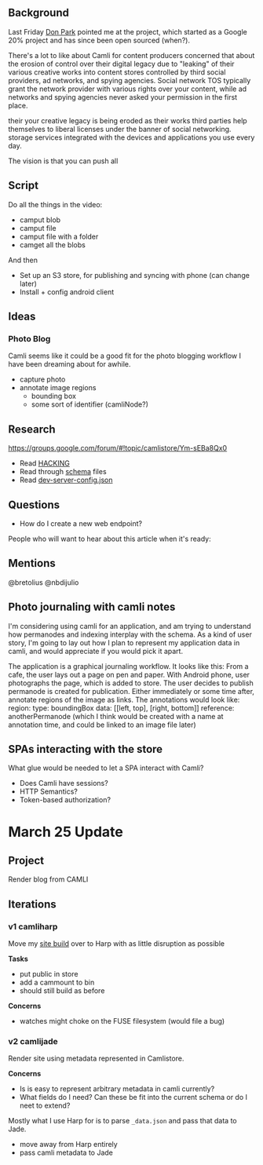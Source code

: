 ## Background

Last Friday [Don Park](http://donpark.org/) pointed me at the project, which started as a Google 20% project and has since been open sourced (when?).

There's a lot to like about Camli for content producers concerned that about the erosion of control over their digital legacy due to "leaking" of their various creative works into content stores controlled by third social providers, ad networks, and spying agencies. Social network TOS typically grant the network provider with various rights over your content, while ad networks and spying agencies never asked your permission in the first place.

their your creative legacy is being eroded as their works third parties help themselves to liberal licenses under the banner of social networking. storage services integrated with the devices and applications you use every day.

The vision is that you can push all

## Script

Do all the things in the video:

 - camput blob
 - camput file
 - camput file with a folder
 - camget all the blobs

And then

 - Set up an S3 store, for publishing and syncing with phone (can change later)
 - Install + config android client

## Ideas

### Photo Blog

Camli seems like it could be a good fit for the photo blogging workflow I have been dreaming about for awhile.

  - capture photo
  - annotate image regions
    - bounding box
    - some sort of identifier (camliNode?)

## Research

https://groups.google.com/forum/#!topic/camlistore/Ym-sEBa8Qx0

- Read [HACKING][]
- Read through [schema][] files
- Read [dev-server-config.json][]

[dev-server-config.json]: https://camlistore.googlesource.com/camlistore/+/master/config/dev-server-config.json
[HACKING]: https://camlistore.googlesource.com/camlistore/+/master/HACKING
[schema]: https://camlistore.googlesource.com/camlistore/+/master/doc/schema

## Questions

 * How do I create a new web endpoint?

People who will want to hear about this article when it's ready:

## Mentions 

@bretolius @nbdijulio

## Photo journaling with camli notes

I'm considering using camli for an application, and am trying to understand how permanodes and indexing interplay with the schema. As a kind of user story, I'm going to lay out how I plan to represent my application data in camli, and would appreciate if you would pick it apart.

The application is a graphical journaling workflow. It looks like this:
From a cafe, the user lays out a page on pen and paper.
With Android phone, user photographs the page, which is added to store.
The user decides to publish permanode is created for publication.
Either immediately or some time after, annotate regions of the image as links. The annotations would look like:
region:
type: boundingBox
data: [[left, top], [right, bottom]]
reference: anotherPermanode (which I think would be created with a name at annotation time, and could be linked to an image file later)

## SPAs interacting with the store

What glue would be needed to let a SPA interact with Camli?

 - Does Camli have sessions?
 - HTTP Semantics?
 - Token-based authorization?

# March 25 Update

## Project

Render blog from CAMLI

## Iterations

### v1 camliharp

Move my [site build](http://eric.pdxhub.org/README) over to Harp with as little disruption as possible

**Tasks**

  - put public in store
  - add a cammount to bin
  - should still build as before

**Concerns**

  - watches might choke on the FUSE filesystem (would file a bug)

### v2 camlijade

Render site using metadata represented in Camlistore.

**Concerns**

 - Is is easy to represent arbitrary metadata in camli currently?
 - What fields do I need? Can these be fit into the current schema or do I neet to extend?

Mostly what I use Harp for is to parse `_data.json` and pass that data to Jade.

 - move away from Harp entirely
 - pass camli metadata to Jade


